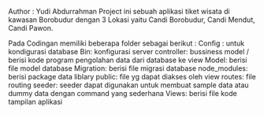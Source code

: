 Author : Yudi Abdurrahman
Project ini sebuah aplikasi tiket wisata di kawasan Borobudur dengan 3 Lokasi yaitu Candi Borobudur, Candi Mendut, Candi Pawon.

Pada Codingan memiliki beberapa folder sebagai berikut :
Config : untuk kondigurasi database
Bin: konfigurasi server
controller: bussiness model / berisi kode program pengolahan data dari database ke view
Model: berisi file model database
Migration: berisi file migrasi database
node_modules: berisi package data liblary
public: file yg dapat diakses oleh view
routes: file routing
seeder: seeder dapat digunakan untuk membuat sample data atau dummy data dengan command yang sederhana
Views: berisi file kode tampilan aplikasi

